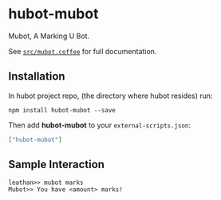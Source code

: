 # hubot-mubot

Mubot, A Marking U Bot.

See [`src/mubot.coffee`](src/mubot.coffee) for full documentation.

## Installation

In hubot project repo, (the directory where hubot resides) run:

`npm install hubot-mubot --save`

Then add **hubot-mubot** to your `external-scripts.json`:

```json
["hubot-mubot"]
```

## Sample Interaction

```
leathan>> mubot marks
Mubot>> You have <amount> marks!
```
